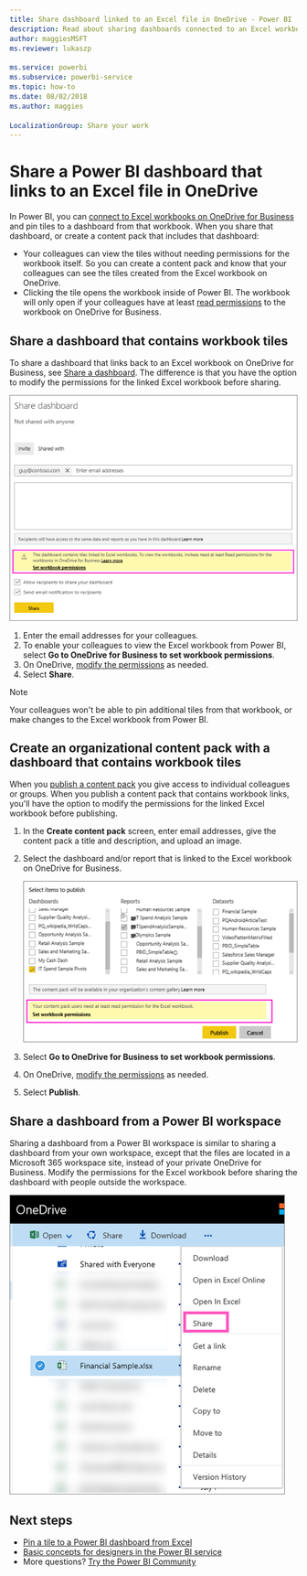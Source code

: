 ```yaml
---
title: Share dashboard linked to an Excel file in OneDrive - Power BI
description: Read about sharing dashboards connected to an Excel workbook on OneDrive for Business, with tiles pinned from that workbook.
author: maggiesMSFT
ms.reviewer: lukaszp

ms.service: powerbi
ms.subservice: powerbi-service
ms.topic: how-to
ms.date: 08/02/2018
ms.author: maggies

LocalizationGroup: Share your work
---
```

# Share a Power BI dashboard that links to an Excel file in OneDrive
In Power BI, you can [connect to Excel workbooks on OneDrive for Business](../connect-data/service-excel-workbook-files.md) and pin tiles to a dashboard from that workbook. When you share that dashboard, or create a content pack that includes that dashboard:

* Your colleagues can view the tiles without needing permissions for the workbook itself. So you can create a content pack and know that your colleagues can see the tiles created from the Excel workbook on OneDrive.
* Clicking the tile opens the workbook inside of Power BI. The workbook will only open if your colleagues have at least [read permissions](https://support.office.com/article/Share-documents-or-folders-in-Office-365-1fe37332-0f9a-4719-970e-d2578da4941c) to the workbook on OneDrive for Business.

## Share a dashboard that contains workbook tiles
To share a dashboard that links back to an Excel workbook on OneDrive for Business, see [Share a dashboard](service-share-dashboards.md). The difference is that you have the option to modify the permissions for the linked Excel workbook before sharing.

  ![Share dashboard dialog box](media/service-share-dashboard-that-links-to-excel-onedrive/pbi_share_workbk.png)

1. Enter the email addresses for your colleagues.
2. To enable your colleagues to view the Excel workbook from Power BI, select **Go to OneDrive for Business to set workbook permissions**.
3. On OneDrive, [modify the permissions](https://support.office.com/article/Share-files-and-folders-and-change-permissions-9fcc2f7d-de0c-4cec-93b0-a82024800c07) as needed.
4. Select **Share**.

>[!NOTE]
>Your colleagues won't be able to pin additional tiles from that workbook, or make changes to the Excel workbook from Power BI.
> 
> 

## Create an organizational content pack with a dashboard that contains workbook tiles
When you [publish a content pack](service-organizational-content-pack-create-and-publish.md) you give access to individual colleagues or groups. When you publish a content pack that contains workbook links, you'll have the option to modify the permissions for the linked Excel workbook before publishing.

1. In the **Create content pack** screen, enter email addresses, give the content pack a title and description, and upload an image.
2. Select the dashboard and/or report that is linked to the Excel workbook on OneDrive for Business.
   
    ![Excel workbook in a content pack](media/service-share-dashboard-that-links-to-excel-onedrive/pbi_contpack_workbk.png)
3. Select **Go to OneDrive for Business to set workbook permissions**.
4. On OneDrive, [modify the permissions](https://support.office.com/article/Share-files-and-folders-and-change-permissions-9fcc2f7d-de0c-4cec-93b0-a82024800c07) as needed.
5. Select **Publish**.

## Share a dashboard from a Power BI workspace
Sharing a dashboard from a Power BI workspace is similar to sharing a dashboard from your own workspace, except that the files are located in a Microsoft 365 workspace site, instead of your private OneDrive for Business. Modify the permissions for the Excel workbook before sharing the dashboard with people outside the workspace.

![Share from OneDrive](media/service-share-dashboard-that-links-to-excel-onedrive/pbi_onedriveshare.png)

## Next steps
* [Pin a tile to a Power BI dashboard from Excel](../create-reports/service-dashboard-pin-tile-from-excel.md)
* [Basic concepts for designers in the Power BI service](../fundamentals/service-basic-concepts.md)
* More questions? [Try the Power BI Community](https://community.powerbi.com/)
